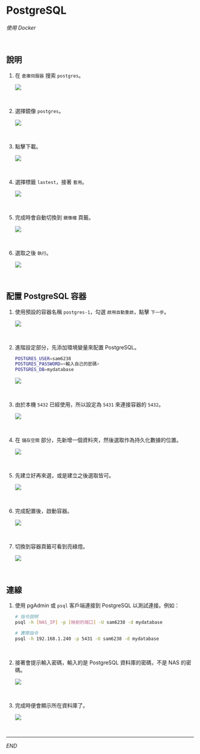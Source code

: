 # PostgreSQL

_使用 Docker_

<br>

## 說明

1. 在 `倉庫伺服器` 搜索 `postgres`。

    ![](images/img_01.png)

<br>

2. 選擇鏡像 `postgres`。

    ![](images/img_02.png)

<br>

3. 點擊下載。

    ![](images/img_03.png)

<br>

4. 選擇標籤 `lastest`，接著 `套用`。

    ![](images/img_04.png)

<br>

5. 完成時會自動切換到 `鏡像檔` 頁籤。

    ![](images/img_05.png)

<br>

6. 選取之後 `執行`。

    ![](images/img_06.png)

<br>

## 配置 PostgreSQL 容器

1. 使用預設的容器名稱 `postgres-1`，勾選 `啟用自動重啟`，點擊 `下一步`。

    ![](images/img_07.png)

<br>

2. 進階設定部分，先添加環境變量來配置 PostgreSQL。

    ```bash
    POSTGRES_USER=sam6238
    POSTGRES_PASSWORD=<輸入自己的密碼>
    POSTGRES_DB=mydatabase
    ```

    ![](images/img_08.png)

<br>

3. 由於本機 `5432` 已經使用，所以設定為 `5431` 來連接容器的 `5432`。

    ![](images/img_09.png)

<br>

4. 在 `儲存空間` 部分，先新增一個資料夾，然後選取作為持久化數據的位置。

    ![](images/img_10.png)

<br>

5. 先建立好再來選，或是建立之後選取皆可。

    ![](images/img_11.png)

<br>

6. 完成配置後，啟動容器。

    ![](images/img_12.png)

<br>

7. 切換到容器頁籤可看到亮綠燈。

    ![](images/img_13.png)

<br>

## 連線

1. 使用 pgAdmin 或 `psql` 客戶端連接到 PostgreSQL 以測試連接。例如：

    ```bash
    # 指令說明
    psql -h [NAS_IP] -p [映射的端口] -U sam6238 -d mydatabase

    # 實際指令
    psql -h 192.168.1.240 -p 5431 -U sam6238 -d mydatabase
    ```

<br>

2. 接著會提示輸入密碼，輸入的是 PostgreSQL 資料庫的密碼，不是 NAS 的密碼。

    ![](images/img_14.png)

<br>

3. 完成時便會顯示所在資料庫了。

    ![](images/img_15.png)

<br>

___

_END_